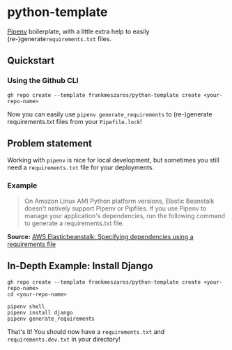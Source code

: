 # python-template

[Pipenv](https://pipenv.pypa.io/en/latest/) boilerplate, with a little extra help to easily (re-)generate`requirements.txt` files.

## Quickstart

### Using the Github CLI
```
gh repo create --template frankmeszaros/python-template create <your-repo-name>
```

Now you can easily use `pipenv generate_requirements` to (re-)generate requirements.txt files from your `Pipefile.lock`!

## Problem statement

Working with `pipenv` is nice for local development, but sometimes you still need a `requirements.txt` file for your deployments.

### Example 

> On Amazon Linux AMI Python platform versions, Elastic Beanstalk doesn't natively support Pipenv or Pipfiles. If you use Pipenv to manage your application's dependencies, run the following command to generate a requirements.txt file.

**Source:** [AWS Elasticbeanstalk: Specifying dependencies using a requirements file](https://docs.aws.amazon.com/elasticbeanstalk/latest/dg/python-configuration-requirements.html)

## In-Depth Example: Install Django

```
gh repo create --template frankmeszaros/python-template create <your-repo-name>
cd <your-repo-name>

pipenv shell
pipenv install django
pipenv generate_requirements
```

That's it! You should now have a `requirements.txt` and `requirements.dev.txt` in your directory! 